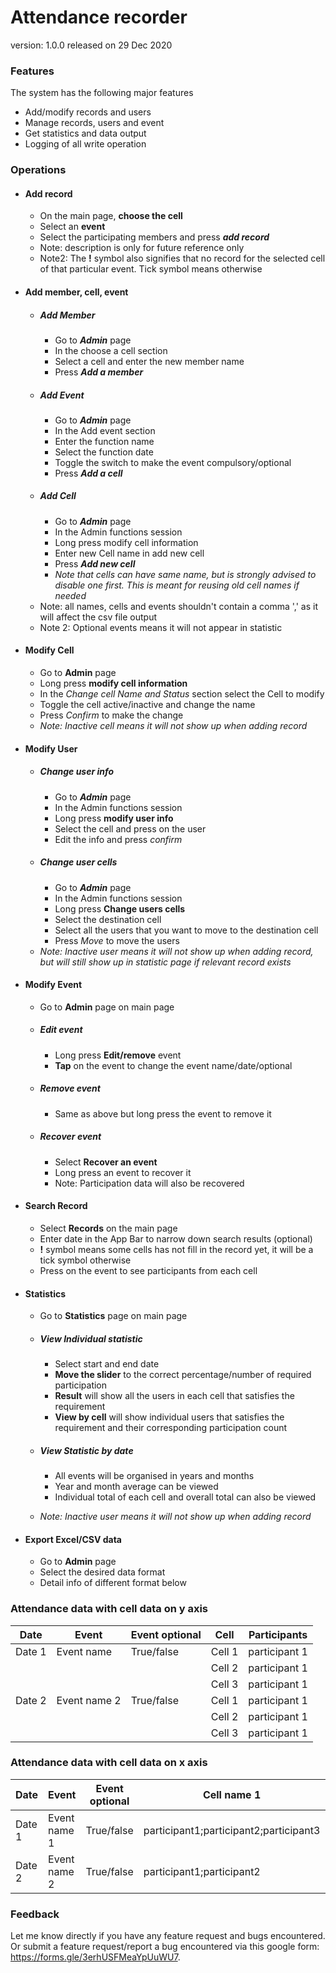 # Attendance recorder

version: 1.0.0
released on 29 Dec 2020

### Features
The system has the following major features

  - Add/modify records and users
  - Manage records, users and event
  - Get statistics and data output
  - Logging of all write operation

### Operations
  - #### Add record
    - On the main page, **choose the cell**
    - Select an **event**
    - Select the participating members and press ***add record***
    - Note: description is only for future reference only
    - Note2: The **!** symbol also signifies that no record for the selected cell of that particular event. Tick symbol means otherwise

  - #### Add member, cell, event
    - ##### Add **Member**
      - Go to ***Admin*** page
      - In the choose a cell section
      - Select a cell and enter the new member name
      - Press ***Add a member***
    - ##### Add **Event**
      - Go to ***Admin*** page
      - In the Add event section
      - Enter the function name
      - Select the function date
      - Toggle the switch to make the event compulsory/optional
      - Press ***Add a cell***
    - ##### Add **Cell**
      - Go to ***Admin*** page
      - In the Admin functions session
      - Long press modify cell information
      - Enter new Cell name in add new cell
      - Press ***Add new cell***
      - *Note that cells can have same name, but is strongly advised to disable one first. This is meant for reusing old cell names if needed*
    - Note: all names, cells and events shouldn't contain a comma ',' as it will affect the csv file output
    - Note 2: Optional events means it will not appear in statistic
    
  - #### Modify Cell
    - Go to **Admin** page
    - Long press **modify cell information**
    - In the *Change cell Name and Status* section select the Cell to modify
    - Toggle the cell active/inactive and change the name
    - Press *Confirm* to make the change
    - *Note: Inactive cell means it will not show up when adding record*

  - #### Modify User
    - ##### Change **user info**
      - Go to ***Admin*** page
      - In the Admin functions session
      - Long press **modify user info**
      - Select the cell and press on the user
      - Edit the info and press *confirm*
    - ##### Change **user cells**
      - Go to ***Admin*** page
      - In the Admin functions session
      - Long press **Change users cells**
      - Select the destination cell
      - Select all the users that you want to move to the destination cell
      - Press *Move* to move the users
    - *Note: Inactive user means it will not show up when adding record, but will still show up in statistic page if relevant record exists*

  - #### Modify Event
    - Go to **Admin** page on main page
    - ##### **Edit** event
      - Long press **Edit/remove** event
      - **Tap** on the event to change the event name/date/optional
    - ##### **Remove** event
      - Same as above but long press the event to remove it
    - ##### **Recover** event
      - Select **Recover an event**
      - Long press an event to recover it
      - Note: Participation data will also be recovered

  - #### Search Record
    - Select **Records** on the main page
    - Enter date in the App Bar to narrow down search results (optional)
    - **!** symbol means some cells has not fill in the record yet, it will be a tick symbol otherwise
    - Press on the event to see participants from each cell

  - #### Statistics
    - Go to **Statistics** page on main page
    - ##### View **Individual statistic**
      - Select start and end date
      - **Move the slider** to the correct percentage/number of required participation
      - **Result** will show all the users in each cell that satisfies the requirement
      - **View by cell** will show individual users that satisfies the requirement and their corresponding participation count

    - ##### View **Statistic by date**
      - All events will be organised in years and months
      - Year and month average can be viewed
      - Individual total of each cell and overall total can also be viewed
    - *Note: Inactive user means it will not show up when adding record*

  - #### Export Excel/CSV data
    - Go to **Admin** page
    - Select the desired data format
    - Detail info of different format below

  ### Attendance data with cell data on y axis
  
  Date | Event | Event optional | Cell | Participants
  ------------- | ------------- | --| -- | -- |
  Date 1 | Event name | True/false | Cell 1 | participant 1 | participant 2 | ... 
  | | | | Cell 2 | participant 1 | participant 2 | ...
  | | | | Cell 3 | participant 1 | participant 2 | ...
  Date 2 | Event name 2 | True/false | Cell 1 | participant 1 | participant 2 | ... 
  | | | | Cell 2 | participant 1 | participant 2 | ...
  | | | | Cell 3 | participant 1 | participant 2 | ...
  
  ### Attendance data with cell data on x axis
  
  Date | Event | Event optional | Cell name 1 | Cell name 2 | Cell name 3 | ...
  ------------- | ------------- | -------------| ---------- | ----------- | ------ | ------ |
  Date 1 | Event name 1 | True/false | participant1;participant2;participant3 | | participant 1 | 
  Date 2 | Event name 2 | True/false | participant1;participant2 | participant 1 | participant 1;participant2

### Feedback
Let me know directly if you have any feature request and bugs encountered.
Or submit a feature request/report a bug encountered via this google form: https://forms.gle/3erhUSFMeaYpUuWU7.

